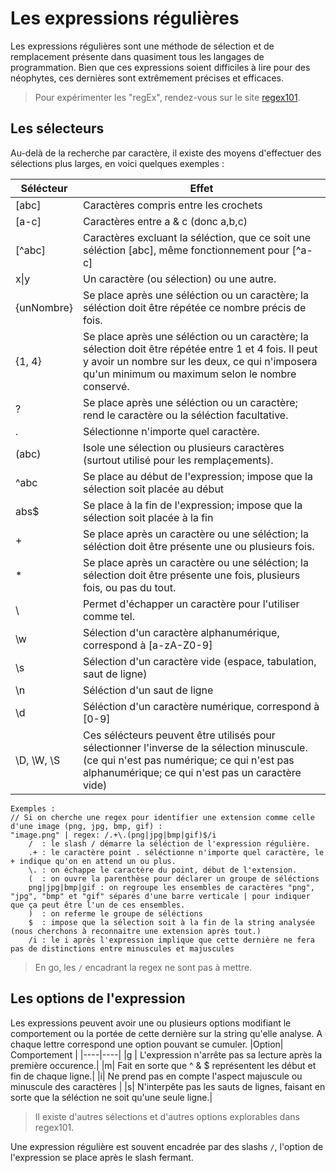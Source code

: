 # Les expressions régulières
Les expressions régulières sont une méthode de sélection et de remplacement présente dans quasiment tous les langages de programmation. Bien que ces expressions soient difficiles à lire pour des néophytes, ces dernières sont extrêmement précises et efficaces.
> Pour expérimenter les "regEx", rendez-vous sur le site <a target=_blank href="https://www.regex101.com">regex101</a>.

## Les sélecteurs
Au-delà de la recherche par caractère, il existe des moyens d'effectuer des sélections plus larges, en voici quelques exemples :

| Sélécteur | Effet |
|----|-----|
|[abc] | Caractères compris entre les crochets |
|[a-c] | Caractères entre a & c (donc a,b,c) |
| [^abc] | Caractères excluant la séléction, que ce soit une séléction [abc], même fonctionnement pour [^a-c] |
| x\|y | Un caractère (ou sélection) ou une autre.
| {unNombre}| Se place après une séléction ou un caractère; la séléction doit être répétée ce nombre précis de fois. |
| {1, 4}| Se place après une séléction ou un caractère; la sélection doit être répétée entre 1 et 4 fois. Il peut y avoir un nombre sur les deux, ce qui n'imposera qu'un minimum ou maximum selon le nombre conservé.|
|?| Se place après une séléction ou un caractère; rend le caractère ou la séléction facultative.|
| . | Sélectionne n'importe quel caractère. |
|(abc) | Isole une sélection ou plusieurs caractères (surtout utilisé pour les remplaçements). |
|^abc | Se place au début de l'expression; impose que la sélection soit placée au début |
|abs$ | Se place à la fin de l'expression; impose que la sélection soit placée à la fin |
|+| Se place après un caractère ou une séléction; la séléction doit être présente une ou plusieurs fois. |
|*| Se place après un caractère ou une séléction; la sélection doit être présente une fois, plusieurs fois, ou pas du tout.
| \\ | Permet d'échapper un caractère pour l'utiliser comme tel. |
|\w | Sélection d'un caractère alphanumérique, correspond à [a-zA-Z0-9] |
|\s | Sélection d'un caractère vide (espace, tabulation, saut de ligne)|
|\n | Séléction d'un saut de ligne |
|\d | Séléction d'un caractère numérique, correspond à [0-9]|
|\D, \W, \S|Ces sélécteurs peuvent être utilisés pour sélectionner l'inverse de la sélection minuscule. (ce qui n'est pas numérique; ce qui n'est pas alphanumérique; ce qui n'est pas un caractère vide)|

```
Exemples :
// Si on cherche une regex pour identifier une extension comme celle d'une image (png, jpg, bmp, gif) :
"image.png" | regex: /.+\.(png|jpg|bmp|gif)$/i
	/  : le slash / démarre la séléction de l'expression régulière.
	.+ : le caractère point . séléctionne n'importe quel caractère, le + indique qu'on en attend un ou plus.
	\. : on échappe le caractère du point, début de l'extension.
	(  : on ouvre la parenthèse pour déclarer un groupe de séléctions
	png|jpg|bmp|gif : on regroupe les ensembles de caractères "png", "jpg", "bmp" et "gif" séparés d'une barre verticale | pour indiquer que ça peut être l'un de ces ensembles.
	)  : on referme le groupe de séléctions
	$  : impose que la sélection soit à la fin de la string analysée (nous cherchons à reconnaitre une extension après tout.)
	/i : le i après l'expression implique que cette dernière ne fera pas de distinctions entre minuscules et majuscules
```
> En go, les `/` encadrant la regex ne sont pas à mettre.

## Les options de l'expression
Les expressions peuvent avoir une ou plusieurs options modifiant le comportement ou la portée de cette dernière sur la string qu'elle analyse. A chaque lettre correspond une option pouvant se cumuler.
|Option| Comportement |
|----|----|
|g | L'expression n'arrête pas sa lecture après la première occurence.|
|m| Fait en sorte que ^ & $ représentent les début et fin de chaque ligne.|
|i| Ne prend pas en compte l'aspect majuscule ou minuscule des caractères |
|s| N'interpête pas les sauts de lignes, faisant en sorte que la séléction ne soit qu'une seule ligne.|

> Il existe d'autres sélections et d'autres options explorables dans regex101.

Une expression régulière est souvent encadrée par des slashs `/`, l'option de l'expression se place après le slash fermant.